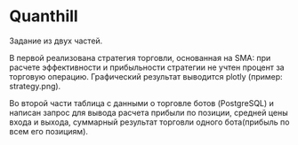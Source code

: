 # Quanthill

Задание из двух частей. 

В первой реализована стратегия торговли, основанная на SMA: 
при расчете эффективности и прибыльности стратегии не учтен процент за торговую
операцию. Графический результат выводится plotly (пример: strategy.png).

Во второй части таблица с данными о торговле ботов (PostgreSQL) и написан запрос для вывода расчета прибыли по позиции, средней цены входа и выхода,
суммарный результат торговли одного бота(прибыль по всем его позициям).
